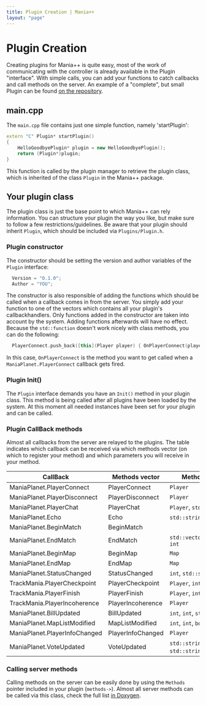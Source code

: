 ```yaml
---
title: Plugin Creation | Mania++
layout: "page"
---
```

# Plugin Creation #
Creating plugins for Mania++ is quite easy, most of the work of communicating with the controller is already available in the Plugin "interface".
With simple calls, you can add your functions to catch callbacks and call methods on the server. An example of a "complete", but small Plugin can be found [on the repository](https://github.com/TheMaximum/mania-pp/tree/develop/plugins/HelloGoodbye).

## main.cpp ##
The ```main.cpp``` file contains just one simple function, namely 'startPlugin':

```C++
extern "C" Plugin* startPlugin()
{
    HelloGoodbyePlugin* plugin = new HelloGoodbyePlugin();
    return (Plugin*)plugin;
}
```

This function is called by the plugin manager to retrieve the plugin class, which is inherited of the class ```Plugin``` in the Mania++ package.

## Your plugin class ##
The plugin class is just the base point to which Mania++ can rely information.
You can structure your plugin the way you like, but make sure to follow a few restrictions/guidelines.
Be aware that your plugin should inherit ```Plugin```, which should be included via ```Plugins/Plugin.h```.

### Plugin constructor ###
The constructor should be setting the version and author variables of the ```Plugin``` interface:

```C++
  Version = "0.1.0";
  Author = "YOU";
```

The constructor is also responsible of adding the functions which should be called when a callback comes in from the server.
You simply add your function to one of the vectors which contains all your plugin's callbackhandlers.
Only functions added in the constructor are taken into account by the system. Adding functions afterwards will have no effect.
Because the ```std::function``` doesn't work nicely with class methods, you can do the following:

```C++
  PlayerConnect.push_back([this](Player player) { OnPlayerConnect(player); });
```

In this case, ```OnPlayerConnect``` is the method you want to get called when a ```ManiaPlanet.PlayerConnect``` callback gets fired.

### Plugin Init() ###
The ```Plugin``` interface demands you have an ```Init()``` method in your plugin class. This method is being called after all plugins have been loaded by the system.
At this moment all needed instances have been set for your plugin and can be called.

### Plugin CallBack methods ###
Almost all callbacks from the server are relayed to the plugins. The table indicates which callback can be received via which methods vector (on which to register your method) and which parameters you will receive in your method.

| CallBack                      | Methods vector    | Method parameters                                                          |
| ----------------------------- | ----------------- | -------------------------------------------------------------------------- |
| ManiaPlanet.PlayerConnect     | PlayerConnect     | ```Player```                                                               |
| ManiaPlanet.PlayerDisconnect  | PlayerDisconnect  | ```Player```                                                               |
| ManiaPlanet.PlayerChat        | PlayerChat        | ```Player```, ```std::string```, ```bool```                                |
| ManiaPlanet.Echo              | Echo              | ```std::string```, ```std::string```                                       |
| ManiaPlanet.BeginMatch        | BeginMatch        |                                                                            |
| ManiaPlanet.EndMatch          | EndMatch          | ```std::vector<PlayerRanking>```, ```int```                                |
| ManiaPlanet.BeginMap          | BeginMap          | ```Map```                                                                  |
| ManiaPlanet.EndMap            | EndMap            | ```Map```                                                                  |
| ManiaPlanet.StatusChanged     | StatusChanged     | ```int```, ```std::string```                                               |
| TrackMania.PlayerCheckpoint   | PlayerCheckpoint  | ```Player```, ```int```, ```int```, ```int```                              |
| TrackMania.PlayerFinish       | PlayerFinish      | ```Player```, ```int```                                                    |
| TrackMania.PlayerIncoherence  | PlayerIncoherence | ```Player```                                                               |
| ManiaPlanet.BillUpdated       | BillUpdated       | ```int```, ```int```, ```std::string```, ```int```                         |
| ManiaPlanet.MapListModified   | MapListModified   | ```int```, ```int```, ```bool```                                           |
| ManiaPlanet.PlayerInfoChanged | PlayerInfoChanged | ```Player```                                                               |
| ManiaPlanet.VoteUpdated       | VoteUpdated       | ```std::string```, ```std::string```, ```std::string```, ```std::string``` |

### Calling server methods ###
Calling methods on the server can be easily done by using the ```Methods``` pointer included in your plugin (```methods->```).
Almost all server methods can be called via this class, check the full list [in Doxygen](https://themaximum.github.io/mania-pp/docs/develop/html/classMethods.html).
